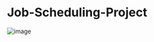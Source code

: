 # Job-Scheduling-Project
![image](https://github.com/user-attachments/assets/b6c905ef-bae9-40df-9844-c68b3f90d53e)
